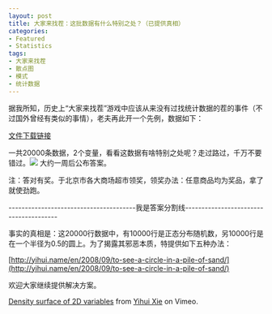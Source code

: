 ```yaml
---
layout: post
title: 大家来找茬：这批数据有什么特别之处？（已提供真相）
categories:
- Featured
- Statistics
tags:
- 大家来找茬
- 散点图
- 模式
- 统计数据
---
```


据我所知，历史上“大家来找茬”游戏中应该从来没有过找统计数据的茬的事件（不过国外曾经有类似的事情），老夫再此开一个先例，数据如下：

[文件下载链接](http://yihui.name/cn/wp-content/uploads/1220370054_0.zip)

一共20000条数据，2个变量，看看这数据有啥特别之处呢？走过路过，千万不要错过。![](http://yihui.name/cn/wp-content/uploads/bo/emot/grin.gif) 大约一周后公布答案。

注：答对有奖。于北京市各大商场超市领奖，领奖办法：任意商品均为奖品，拿了就使劲跑。


---------------------------------------我是答案分割线---------------------------------------



事实的真相是：这20000行数据中，有10000行是正态分布随机数，另10000行是在一个半径为0.5的圆上。为了揭露其邪恶本质，特提供如下五种办法：

[http://yihui.name/en/2008/09/to-see-a-circle-in-a-pile-of-sand/](http://yihui.name/en/2008/09/to-see-a-circle-in-a-pile-of-sand/)

欢迎大家继续提供解决方案。





[Density surface of 2D variables](http://vimeo.com/4745847) from [Yihui Xie](http://vimeo.com/yihui) on Vimeo.
